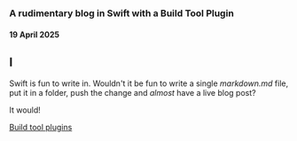 ### A rudimentary blog in Swift with a Build Tool Plugin
#### 19 April 2025

**I**
---

Swift is fun to write in. Wouldn't it be fun to write a single *markdown.md* file, put it in a folder, push the change and *almost* have a live blog post?

It would!

[Build tool plugins](https://github.com/swiftlang/swift-package-manager/blob/main/Documentation/Plugins.md)








